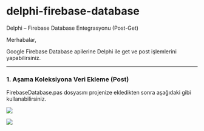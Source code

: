 # delphi-firebase-database
Delphi – Firebase Database Entegrasyonu (Post-Get)

Merhabalar,

Google Firebase Database apilerine Delphi ile get ve post işlemlerini yapabilirsiniz.

***
### 1. Aşama Koleksiyona Veri Ekleme (Post)

FirebaseDatabase.pas dosyasını projenize ekledikten sonra aşağıdaki gibi kullanabilirsiniz.

![](https://raw.githubusercontent.com/yhackup/delphi-firebase-database/master/post-example.jpg)


![](https://raw.githubusercontent.com/yhackup/delphi-firebase-database/master/post-debug.jpg)
